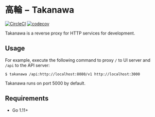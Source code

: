 # 高輪 − Takanawa

[![CircleCI](https://circleci.com/gh/kou64yama/takanawa.svg?style=svg)](https://circleci.com/gh/kou64yama/takanawa)
[![codecov](https://codecov.io/gh/kou64yama/takanawa/branch/master/graph/badge.svg)](https://codecov.io/gh/kou64yama/takanawa)

Takanawa is a reverse proxy for HTTP services for development.

## Usage

For example, execute the following command to proxy `/` to UI server
and `/api` to the API server:

```shell
$ takanawa /api:http://localhost:8080/v1 http://localhost:3000
```

Takanawa runs on port 5000 by default.

## Requirements

- Go 1.11+
